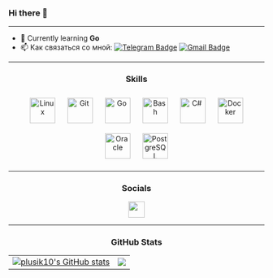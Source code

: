 ### Hi there 👋

_____________________

- 🌱 Currently learning **Go**
- :mailbox: Как связаться со мной: [![Telegram Badge](https://img.shields.io/badge/-plusik10-blue?style=flat&logo=Telegram&logoColor=white)](https://t.me/plusik10) [![Gmail Badge](https://img.shields.io/badge/-Gmail-red?style=flat&logo=Gmail&logoColor=white)](mailto:plusik.cs@gmail.com)
-----------------
### <div align="center"> Skills</div>

<div align="center">  
<a href="https://www.linux.org/" target="_blank"><img style="margin: 10px" src="https://profilinator.rishav.dev/skills-assets/linux-original.svg" alt="Linux" height="50" /></a>  
<a href="https://github.com/" target="_blank"><img style="margin: 10px" src="https://profilinator.rishav.dev/skills-assets/git-scm-icon.svg" alt="Git" height="50" /></a>  
<a href="https://go.dev/" target="_blank"><img style="margin: 10px" src="https://profilinator.rishav.dev/skills-assets/go-original.svg" alt="Go" height="50" /></a>  
<a href="https://www.gnu.org/software/bash/" target="_blank"><img style="margin: 10px" src="https://profilinator.rishav.dev/skills-assets/gnu_bash-icon.svg" alt="Bash" height="50" /></a>  
<a href="https://docs.microsoft.com/en-us/dotnet/csharp/" target="_blank"><img style="margin: 10px" src="https://profilinator.rishav.dev/skills-assets/csharp-original.svg" alt="C#" height="50" /></a>  
<a href="https://www.docker.com/" target="_blank"><img style="margin: 10px" src="https://profilinator.rishav.dev/skills-assets/docker-original-wordmark.svg" alt="Docker" height="50" /></a>  
<a href="https://www.oracle.com/in/index.html" target="_blank"><img style="margin: 10px" src="https://profilinator.rishav.dev/skills-assets/oracle-original.svg" alt="Oracle" height="50" /></a>  
<a href="https://www.postgresql.org/" target="_blank"><img style="margin: 10px" src="https://profilinator.rishav.dev/skills-assets/postgresql-original-wordmark.svg" alt="PostgreSQL" height="50" /></a>  
</div>

-----------------

### <div align="center"> Socials</div>

<p align="center"> <a href="https://www.github.com/plusik10" target="_blank" rel="noreferrer"><img src="https://raw.githubusercontent.com/danielcranney/readme-generator/main/public/icons/socials/github.svg" width="32" height="32" /></a></p>

-----------------

### <div align="center"> <b>GitHub Stats</b> </div>

<div align="center">
<table>
  <tr>
    <td>
      <a href="http://www.github.com/plusik10"><img src="https://github-readme-stats.vercel.app/api?username=plusik10&show_icons=true&hide=&count_private=true&title_color=ef4444&text_color=ffffff&icon_color=0891b2&bg_color=1c1917&hide_border=true&show_icons=true" alt="plusik10's GitHub stats" /></a>
    </td>
    <td>
      <a href="http://www.github.com/plusik10"><img src="https://github-readme-streak-stats.herokuapp.com/?user=plusik10&stroke=ffffff&background=1c1917&ring=ef4444&fire=ef4444&currStreakNum=ffffff&currStreakLabel=ef4444&sideNums=ffffff&sideLabels=ffffff&dates=ffffff&hide_border=true" /></a>
    </td>
  </tr>
</table>
</div>

